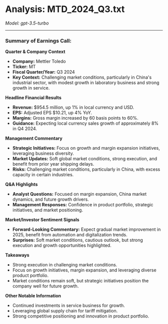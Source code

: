 # Analysis: MTD_2024_Q3.txt

*Model: gpt-3.5-turbo*

---

### Summary of Earnings Call:

**Quarter & Company Context**
- **Company:** Mettler Toledo
- **Ticker:** MT
- **Fiscal Quarter/Year:** Q3 2024
- **Key Context:** Challenging market conditions, particularly in China's industrial sector, with modest growth in laboratory business and strong growth in service.

**Headline Financial Results**
- **Revenue:** $954.5 million, up 1% in local currency and USD.
- **EPS:** Adjusted EPS $10.21, up 4% YoY.
- **Margins:** Gross margin increased by 60 basis points to 60%.
- **Guidance:** Expecting local currency sales growth of approximately 8% in Q4 2024.

**Management Commentary**
- **Strategic Initiatives:** Focus on growth and margin expansion initiatives, leveraging business diversity.
- **Market Updates:** Soft global market conditions, strong execution, and benefit from prior year shipping delays.
- **Risks:** Challenging market conditions, particularly in China, with excess capacity in certain industries.

**Q&A Highlights**
- **Analyst Questions:** Focused on margin expansion, China market dynamics, and future growth drivers.
- **Management Responses:** Confidence in product portfolio, strategic initiatives, and market positioning.

**Market/Investor Sentiment Signals**
- **Forward-Looking Commentary:** Expect gradual market improvement in 2025, benefit from automation and digitalization trends.
- **Surprises:** Soft market conditions, cautious outlook, but strong execution and growth opportunities highlighted.

**Takeaways**
- Strong execution in challenging market conditions.
- Focus on growth initiatives, margin expansion, and leveraging diverse product portfolio.
- Market conditions remain soft, but strategic initiatives position the company well for future growth.

**Other Notable Information**
- Continued investments in service business for growth.
- Leveraging global supply chain for tariff mitigation.
- Strong competitive positioning and innovation in product portfolio.
